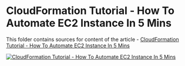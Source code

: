 # CloudFormation Tutorial - How To Automate EC2 Instance In 5 Mins

This folder contains sources for content of the article - [CloudFormation Tutorial - How To Automate EC2 Instance In 5 Mins](https://hands-on.cloud/cloudformation-tutorial-how-to-automate-ec2-instance-in-5-mins/)

[![CloudFormation Tutorial - How To Automate EC2 Instance In 5 Mins](https://hands-on.cloud/cloudformation-tutorial-how-to-automate-ec2-instance-in-5-mins/CloudFormation-Tutorial-How-To-Automate-EC2-Instance-In-5-Mins.png)](https://hands-on.cloud/cloudformation-tutorial-how-to-automate-ec2-instance-in-5-mins/)
